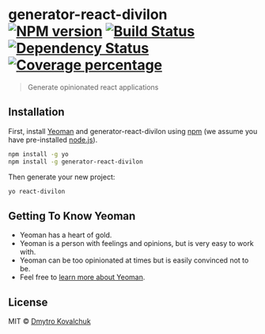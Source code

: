# generator-react-divilon [![NPM version][npm-image]][npm-url] [![Build Status][travis-image]][travis-url] [![Dependency Status][daviddm-image]][daviddm-url] [![Coverage percentage][coveralls-image]][coveralls-url]
> Generate opinionated react applications

## Installation

First, install [Yeoman](http://yeoman.io) and generator-react-divilon using [npm](https://www.npmjs.com/) (we assume you have pre-installed [node.js](https://nodejs.org/)).

```bash
npm install -g yo
npm install -g generator-react-divilon
```

Then generate your new project:

```bash
yo react-divilon
```

## Getting To Know Yeoman

 * Yeoman has a heart of gold.
 * Yeoman is a person with feelings and opinions, but is very easy to work with.
 * Yeoman can be too opinionated at times but is easily convinced not to be.
 * Feel free to [learn more about Yeoman](http://yeoman.io/).

## License

MIT © [Dmytro Kovalchuk]()


[npm-image]: https://badge.fury.io/js/generator-react-divilon.svg
[npm-url]: https://npmjs.org/package/generator-react-divilon
[travis-image]: https://travis-ci.org/divilon/generator-react-divilon.svg?branch=master
[travis-url]: https://travis-ci.org/divilon/generator-react-divilon
[daviddm-image]: https://david-dm.org/divilon/generator-react-divilon.svg?theme=shields.io
[daviddm-url]: https://david-dm.org/divilon/generator-react-divilon
[coveralls-image]: https://coveralls.io/repos/divilon/generator-react-divilon/badge.svg
[coveralls-url]: https://coveralls.io/r/divilon/generator-react-divilon
